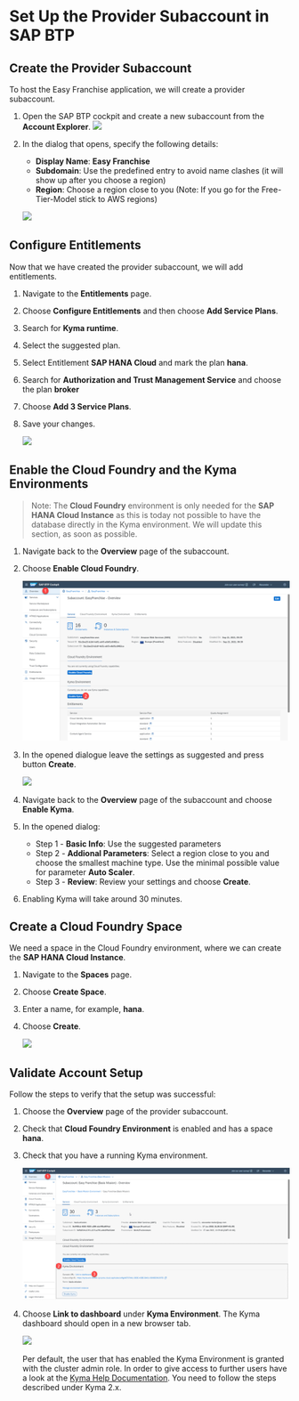 # Set Up the Provider Subaccount in SAP BTP

## Create the Provider Subaccount

To host the Easy Franchise application, we will create a provider subaccount.

1. Open the SAP BTP cockpit and create a new subaccount from the **Account Explorer**.
![](images/Create-Subaccount-1.png)

2. In the dialog that opens, specify the following details:
   * **Display Name**: **Easy Franchise**
   * **Subdomain**: Use the predefined entry to avoid name clashes (it will show up after you choose a region)
   * **Region**: Choose a region close to you (Note: If you go for the Free-Tier-Model stick to AWS regions)

   ![](images/Create-Subaccount-2.png)

## Configure Entitlements

Now that we have created the provider subaccount, we will add entitlements.

1. Navigate to the **Entitlements** page.
1. Choose **Configure Entitlements** and then choose **Add Service Plans**.
1. Search for **Kyma runtime**.
1. Select the suggested plan.
1. Select Entitlement **SAP HANA Cloud** and mark the plan **hana**.
1. Search for **Authorization and Trust Management Service** and choose the plan **broker**
1. Choose **Add 3 Service Plans**.
1. Save your changes.

   ![](images/Configure-Entitlements.png)


## Enable the Cloud Foundry and the Kyma Environments

> Note: The **Cloud Foundry** environment is only needed for the **SAP HANA Cloud Instance** as this is today not possible to have the database directly in the Kyma environment. We will update this section, as soon as possible.

1. Navigate back to the **Overview** page of the subaccount.
2. Choose **Enable Cloud Foundry**.

   ![](images/Enable-Environments.png)

3. In the opened dialogue leave the settings as suggested and press button **Create**.

    ![](images/enableCF.png)

6. Navigate back to the **Overview** page of the subaccount and choose **Enable Kyma**.
7. In the opened dialog:
   * Step 1 - **Basic Info**: Use the suggested parameters
   * Step 2 - **Addional Parameters**: Select a region close to you and choose the smallest machine type. Use the minimal possible value for parameter **Auto Scaler**.
   * Step 3 - **Review**: Review your settings and choose **Create**.
8. Enabling Kyma will take around 30 minutes.

## Create a Cloud Foundry Space

We need a space in the Cloud Foundry environment, where we can create the **SAP HANA Cloud Instance**.

1. Navigate to the **Spaces** page.
2. Choose **Create Space**.
3. Enter a name, for example, **hana**.
4. Choose **Create**.

   ![](images/Create-Space.png)

## Validate Account Setup

Follow the steps to verify that the setup was successful:

1. Choose the **Overview** page of the provider subaccount.
2. Check that **Cloud Foundry Environment** is enabled and has a space **hana**.
3. Check that you have a running Kyma environment.

   ![](images/success.png)

4. Choose **Link to dashboard** under **Kyma Environment**. The Kyma dashboard should open in a new browser tab.

   ![](images/kymadashboard.png)

   Per default, the user that has enabled the Kyma Environment is granted with the cluster admin role. In order to give access to further users have a look at the [Kyma Help Documentation](https://help.sap.com/products/BTP/65de2977205c403bbc107264b8eccf4b/148ae38b7d6f4e61bbb696bbfb3996b2.html?locale=en-US). You need to follow the steps described under Kyma 2.x.
